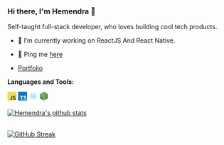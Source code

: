 ### Hi there, I'm Hemendra 👋

Self-taught full-stack developer, who loves building cool tech products.

- 🔭 I’m currently working on ReactJS And React Native.

- 💬 Ping me [here](https://www.instagram.com/aamchora/)
- [Portfolio](https://hemendrakhatik.netlify.app/)

**Languages and Tools:**  

<code><img height="20" src="https://raw.githubusercontent.com/github/explore/80688e429a7d4ef2fca1e82350fe8e3517d3494d/topics/javascript/javascript.png"></code>
<code><img height="20" src="https://raw.githubusercontent.com/github/explore/80688e429a7d4ef2fca1e82350fe8e3517d3494d/topics/typescript/typescript.png"></code>
<code><img height="20" src="https://raw.githubusercontent.com/github/explore/80688e429a7d4ef2fca1e82350fe8e3517d3494d/topics/react/react.png"></code>
<code><img height="20" src="https://raw.githubusercontent.com/github/explore/80688e429a7d4ef2fca1e82350fe8e3517d3494d/topics/nodejs/nodejs.png"></code>    

<a href="https://github.com/anuraghazra/github-readme-stats">
  <img align="center" src="https://github-readme-stats.vercel.app/api?username=HemendraKhatik&show_icons=true&include_all_commits=true&theme=material-palenight" alt="Hemendra's github stats" />
</a>
<br/>
<br/>


[![GitHub Streak](http://github-readme-streak-stats.herokuapp.com?user=HemendraKhatik&theme=dark&hide_border=true)](https://git.io/streak-stats)
